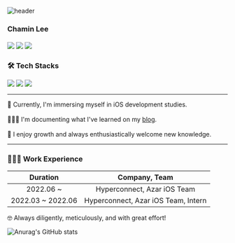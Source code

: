 ![header](https://capsule-render.vercel.app/api?type=waving&color=gradient&width=100%&height=300&section=header&text=Chamin%20Lee&fontSize=90)


### Chamin Lee <br><br> <a href="https://chaminlee.notion.site/63b8cb1c73d44b85823a35f2b5036b65" target="_blank" rel="noopener"><img src="https://img.shields.io/badge/-Resume-black?logo=notion&logoColor=white?style=flat"/></a> <a href="https://www.linkedin.com/in/chamin-lee-887792183/" target="_blank" rel="noopener"><img src="https://img.shields.io/badge/LinkedIn-0077B5?logo=LinkedIn&logoColor=white?style=flat" /></a> <a href="https://leechamin.tistory.com/" target="_blank" rel="noopener"><img src="https://img.shields.io/badge/-Tistory-yellowgreen?style=flat&logo=Telegraph&logoColor=white"/></a>

### 🛠 Tech Stacks
<img src="https://img.shields.io/badge/Swift-F05138?style=flat-square&logo=Swift&logoColor=white"/> <img src="https://img.shields.io/badge/iOS-black?style=flat-square&logo=Apple&logoColor=white"/> <img src="https://img.shields.io/badge/Xcode-147efb?style=flat-square&logo=Xcode&logoColor=white"/>


---

🌱 Currently, I'm immersing myself in iOS development studies.
<br>
<br>
👨🏻‍💻 I'm documenting what I've learned on my [blog](https://leechamin.tistory.com/).
<br>
<br>
🚀 I enjoy growth and always enthusiastically welcome new knowledge.

---

### 👨🏻‍💻 Work Experience

|Duration|Company, Team|
|:---:|:---:|
|2022.06 ~|Hyperconnect, Azar iOS Team|
|2022.03 ~ 2022.06|Hyperconnect, Azar iOS Team, Intern|

🤓  Always diligently, meticulously, and with great effort!

![Anurag's GitHub stats](https://github-readme-stats.vercel.app/api?username=ChaminLee&show_icons=true&theme=chartreuse-dark)
